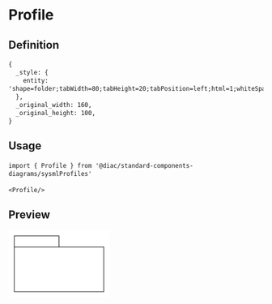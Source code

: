 # Profile

## Definition

```
{
  _style: { 
    entity: 'shape=folder;tabWidth=80;tabHeight=20;tabPosition=left;html=1;whiteSpace=wrap;align=center;',
  },
  _original_width: 160,
  _original_height: 100,
}
```

## Usage

```
import { Profile } from '@diac/standard-components-diagrams/sysmlProfiles'

<Profile/>
```

## Preview

<img src="./profile.png" width="200"/>
